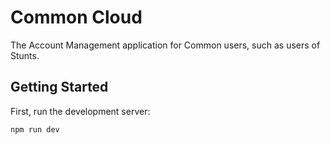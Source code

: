 # Common Cloud

The Account Management application for Common users, such as users of Stunts.

## Getting Started

First, run the development server:

```bash
npm run dev
```
